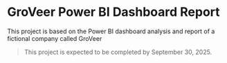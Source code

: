# GroVeer Power BI Dashboard Report
This project is based on the Power BI dashboard analysis and report of a fictional company called GroVeer

> This project is expected to be completed by September 30, 2025.
